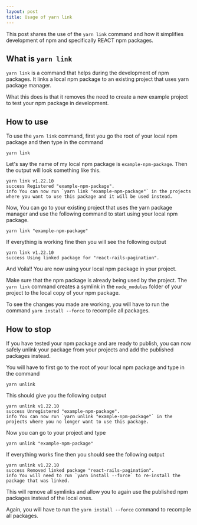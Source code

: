 ```yaml
---
layout: post
title: Usage of yarn link
---
```


This post shares the use of the `yarn link` command and how it simplifies development of npm and specifically REACT npm packages.

## What is `yarn link`

`yarn link` is a command that helps during the development of npm packages. It links a local npm package to an existing project that uses yarn package manager.

What this does is that it removes the need to create a new example project to test your npm package in development.

## How to use

To use the `yarn link` command, first you go the root of your local npm package and then type in the command

```shell
yarn link
```

Let's say the name of my local npm package is `example-npm-package`. Then the output will look something like this.

```shell
yarn link v1.22.10
success Registered "example-npm-package".
info You can now run `yarn link "example-npm-package"` in the projects where you want to use this package and it will be used instead.
```

Now, You can go to your existing project that uses the yarn package manager and use the following command to start using your local npm package.

```shell
yarn link "example-npm-package"
```

If everything is working fine then you will see the following output

```shell
yarn link v1.22.10
success Using linked package for "react-rails-pagination".
```

And Voila!! You are now using your local npm package in your project.

Make sure that the npm package is already being used by the project. The `yarn link` command creates a symlink in the `node_modules` folder of your project to the local copy of your npm package.

To see the changes you made are working, you will have to run the command `yarn install --force` to recompile all packages.

## How to stop

If you have tested your npm package and are ready to publish, you can now safely unlink your package from your projects and add the published packages instead.

You will have to first go to the root of your local npm package and type in the command

```shell
yarn unlink
```

This should give you the following output

```shell
yarn unlink v1.22.10
success Unregistered "example-npm-package".
info You can now run `yarn unlink "example-npm-package"` in the projects where you no longer want to use this package.
```

Now you can go to your project and type

```shell
yarn unlink "example-npm-package"
```

If everything works fine then you should see the following output

```shell
yarn unlink v1.22.10
success Removed linked package "react-rails-pagination".
info You will need to run `yarn install --force` to re-install the package that was linked.
```

This will remove all symlinks and allow you to again use the published npm packages instead of the local ones.

Again, you will have to run the `yarn install --force` command to recompile all packages.
